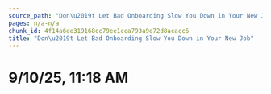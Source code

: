 ```yaml
---
source_path: "Don\u2019t Let Bad Onboarding Slow You Down in Your New Job.md"
pages: n/a-n/a
chunk_id: 4f14a6ee319168cc79ee1cca793a9e72d8acacc6
title: "Don\u2019t Let Bad Onboarding Slow You Down in Your New Job"
---
```

# 9/10/25, 11:18 AM
